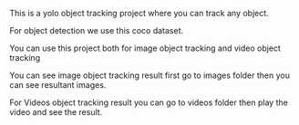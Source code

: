 This is a yolo object tracking project where you can track  any object.

For object detection we use this coco dataset.

You can use this project both for image object tracking and video object tracking

You can see image object tracking result first go to images folder  then you can see resultant images.

For Videos object tracking result you can go to videos folder then  play the video and see the result.
